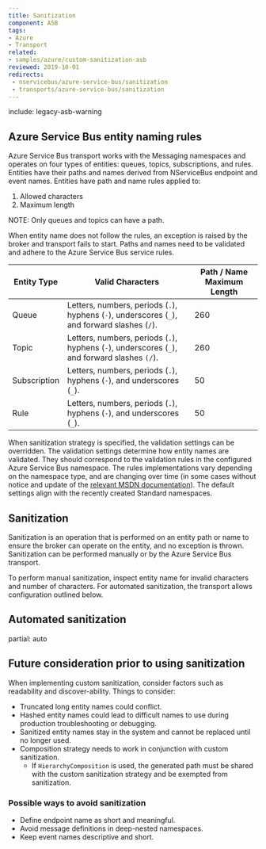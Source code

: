 ```yaml
---
title: Sanitization
component: ASB
tags:
- Azure
- Transport
related: 
- samples/azure/custom-sanitization-asb
reviewed: 2019-10-01
redirects:
 - nservicebus/azure-service-bus/sanitization
 - transports/azure-service-bus/sanitization
---
```


include: legacy-asb-warning


## Azure Service Bus entity naming rules

Azure Service Bus transport works with the Messaging namespaces and operates on four types of entities: queues, topics, subscriptions, and rules. Entities have their paths and names derived from NServiceBus endpoint and event names. Entities have path and name rules applied to:

 1. Allowed characters
 1. Maximum length

NOTE: Only queues and topics can have a path.

When entity name does not follow the rules, an exception is raised by the broker and transport fails to start. Paths and names need to be validated and adhere to the Azure Service Bus service rules.

| Entity Type  | Valid Characters | Path / Name Maximum Length |
|--------------|------------------|----------------------------|
| Queue        | Letters, numbers, periods (`.`), hyphens (`-`), underscores (`_`), and forward slashes (`/`). | 260 |
| Topic        | Letters, numbers, periods (`.`), hyphens (`-`), underscores (`_`), and forward slashes `(/`). | 260 |
| Subscription | Letters, numbers, periods (`.`), hyphens (`-`), and underscores (`_`). | 50  |
| Rule         | Letters, numbers, periods (`.`), hyphens (`-`), and underscores (`_`). | 50  |


When sanitization strategy is specified, the validation settings can be overridden. The validation settings determine how entity names are validated. They should correspond to the validation rules in the configured Azure Service Bus namespace. The rules implementations vary depending on the namespace type, and are changing over time (in some cases without notice and update of the [relevant MSDN documentation](https://docs.microsoft.com/en-us/azure/service-bus-messaging/service-bus-quotas)). The default settings align with the recently created Standard namespaces.


## Sanitization

Sanitization is an operation that is performed on an entity path or name to ensure the broker can operate on the entity, and no exception is thrown. Sanitization can be performed manually or by the Azure Service Bus transport.

To perform manual sanitization, inspect entity name for invalid characters and number of characters. For automated sanitization, the transport allows configuration outlined below.


## Automated sanitization

partial: auto


## Future consideration prior to using sanitization

When implementing custom sanitization, consider factors such as readability and discover-ability. Things to consider:

 * Truncated long entity names could conflict.
 * Hashed entity names could lead to difficult names to use during production troubleshooting or debugging.
 * Sanitized entity names stay in the system and cannot be replaced until no longer used.
 * Composition strategy needs to work in conjunction with custom sanitization.
     * If `HierarchyComposition` is used, the generated path must be shared with the custom sanitization strategy and be exempted from sanitization.


### Possible ways to avoid sanitization

 * Define endpoint name as short and meaningful.
 * Avoid message definitions in deep-nested namespaces.
 * Keep event names descriptive and short.
